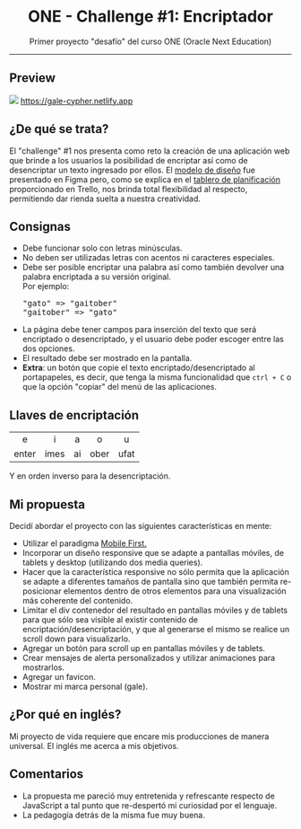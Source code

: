 <h1 align="center">ONE - Challenge #1: Encriptador</h1>
<p align="center">Primer proyecto "desafío" del curso ONE (Oracle Next Education)</p>
<hr>
<h2>Preview</h2>
<a align="center"><img src="https://user-images.githubusercontent.com/106234166/184077569-c258ae8f-5bc6-430a-9e03-e956263d55ec.png"></a>
<a href="https://gale-cypher.netlify.app">https://gale-cypher.netlify.app</a>
<h2>¿De qué se trata?</h2>
El "challenge" #1 nos presenta como reto la creación de una aplicación web que brinde a los usuarios la posibilidad de encriptar así como de desencriptar un texto ingresado por ellos. El <a href="https://www.figma.com/file/trP3p5nEh7XUyB3n2bomjP/Alura-Challenge---Desaf%C3%ADo-1---L%C3%B3gica?node-id=0%3A1">modelo de diseño</a> fue presentado en Figma pero, como se explica en el <a href="https://trello.com/b/WTdfcewC/encriptador-de-texto-alura-challenges-one">tablero de planificación</a> proporcionado en Trello, nos brinda total flexibilidad al respecto, permitiendo dar rienda suelta a nuestra creatividad.
<h2>Consignas</h2>
<ul>
<li>Debe funcionar solo con letras minúsculas.</li>
<li>No deben ser utilizadas letras con acentos ni caracteres especiales.</li>
<li>Debe ser posible encriptar una palabra así como también devolver una palabra encriptada a su versión original.<br>Por ejemplo:<br><pre>"gato" => "gaitober"<br>"gaitober" => "gato"</pre>
</li>
<li>La página debe tener campos para inserción del texto que será encriptado o desencriptado, y el usuario debe poder escoger entre las dos opciones.</li>
<li>El resultado debe ser mostrado en la pantalla.</li>
<li><b>Extra</b>: un botón que copie el texto encriptado/desencriptado al portapapeles, es decir, que tenga la misma funcionalidad que <code>ctrl + C</code> o que la opción "copiar" del menú de las aplicaciones.</li>
</ul>
<h2>Llaves de encriptación</h2>
<table>
<tr>
<td align="center">e</td>
<td align="center">i</td>
<td align="center">a</td>
<td align="center">o</td>
<td align="center">u</td>
</tr>
<tr>
<td>enter</td>
<td>imes</td>
<td>ai</td>
<td>ober</td>
<td>ufat</td>
</tr>
</table>
<ul>
</ul>
Y en orden inverso para la desencriptación.
<h2>Mi propuesta</h2>
<p>Decidí abordar el proyecto con las siguientes características en mente:</p>
<ul>
<li>Utilizar el paradigma <a href="https://www.ionos.es/digitalguide/paginas-web/diseno-web/mobile-first-la-nueva-tendencia-del-diseno-web/">Mobile First.</a></li>
<li>Incorporar un diseño responsive que se adapte a pantallas móviles, de tablets y desktop (utilizando dos media queries).</li>
<li>Hacer que la característica responsive no sólo permita que la aplicación se adapte a diferentes tamaños de pantalla sino que también permita re-posicionar elementos dentro de otros elementos para una visualización más coherente del contenido.</li>
<li>Limitar el div contenedor del resultado en pantallas móviles y de tablets para que sólo sea visible al existir contenido de encriptación/desencriptación, y que al generarse el mismo se realice un scroll down para visualizarlo.</li>
<li>Agregar un botón para scroll up en pantallas móviles y de tablets.</li>
<li>Crear mensajes de alerta personalizados y utilizar animaciones para mostrarlos.</li>
<li>Agregar un favicon.</li>
<li>Mostrar mi marca personal (gale).</li>
</ul>
<h2>¿Por qué en inglés?</h2>
Mi proyecto de vida requiere que encare mis producciones de manera universal. El inglés me acerca a mis objetivos.
<h2>Comentarios</h2>
<ul>
<li>La propuesta me pareció muy entretenida y refrescante respecto de JavaScript a tal punto que re-despertó mi curiosidad por el lenguaje.</li>
<li>La pedagogía detrás de la misma fue muy buena.</li>
</ul>
